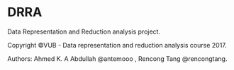# DRRA
Data Representation and Reduction analysis project.

Copyright ©VUB - Data representation and reduction analysis course 2017.

Authors: Ahmed K. A Abdullah @antemooo , Rencong Tang @rencongtang.
